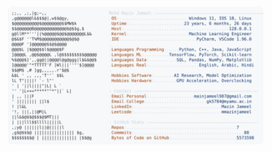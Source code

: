 <picture>
  <source srcset="https://raw.githubusercontent.com/mmazinjameel/mmazinjameel/main/dark_mode.svg?v=1748664857" media="(prefers-color-scheme: dark)">
  <img src="https://raw.githubusercontent.com/mmazinjameel/mmazinjameel/main/light_mode.svg?v=1748664857">
</picture>
